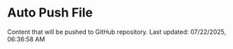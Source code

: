 # Auto Push File

Content that will be pushed to GitHub repository.
Last updated: 07/22/2025, 06:36:58 AM
